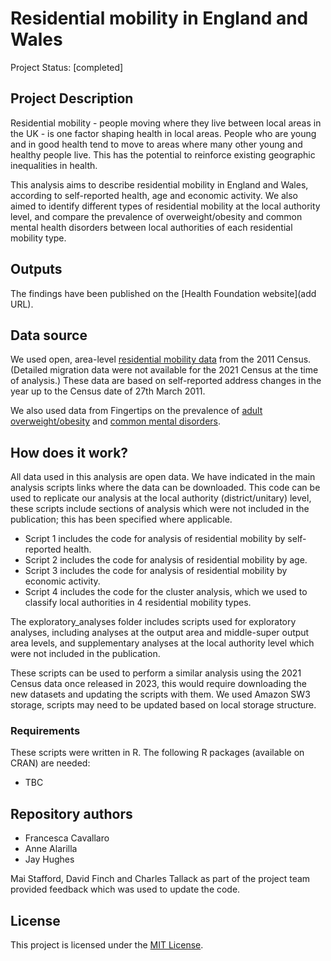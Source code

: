 # Residential mobility in England and Wales
Project Status: [completed]

## Project Description
Residential mobility - people moving where they live between local areas in the UK - is one factor shaping health in local areas. People who are young and in good health tend to move to areas where many other young and healthy people live. This has the potential to reinforce existing geographic inequalities in health.

This analysis aims to describe residential mobility in England and Wales, according to self-reported health, age and economic activity. We also aimed to identify different types of residential mobility at the local authority level, and compare the prevalence of overweight/obesity and common mental health disorders between local authorities of each residential mobility type. 

## Outputs
The findings have been published on the [Health Foundation website](add URL).

## Data source
We used open, area-level [residential mobility data](https://www.nomisweb.co.uk/sources/census_2011_ukmigration) from the 2011 Census. (Detailed migration data were not available for the 2021 Census at the time of analysis.) These data are based on self-reported address changes in the year up to the Census date of 27th March 2011. 

We also used data from Fingertips on the prevalence of [adult overweight/obesity](https://fingertips.phe.org.uk/profile/national-child-measurement-programme/data#page/4/gid/1938133368/ati/301/iid/93088/age/168/sex/4/cat/-1/ctp/-1/yrr/1/cid/4/tbm/1) and [common mental disorders](https://fingertips.phe.org.uk/search/common%20mental%20health#page/3/gid/1/pat/6/par/E12000001/ati/201/are/E06000047/iid/93495/age/164/sex/4/cat/-1/ctp/-1/yrr/1/cid/4/tbm/1). 

## How does it work? 
All data used in this analysis are open data. We have indicated in the main analysis scripts links where the data can be downloaded. This code can be used to replicate our analysis at the local authority (district/unitary) level, these scripts include sections of analysis which were not included in the publication; this has been specified where applicable. 

- Script 1 includes the code for analysis of residential mobility by self-reported health. 
- Script 2 includes the code for analysis of residential mobility by age.
- Script 3 includes the code for analysis of residential mobility by economic activity. 
- Script 4 includes the code for the cluster analysis, which we used to classify local authorities in 4 residential mobility types. 

The exploratory_analyses folder includes scripts used for exploratory analyses, including analyses at the output area and middle-super output area levels, and supplementary analyses at the local authority level which were not included in the publication. 

These scripts can be used to perform a similar analysis using the 2021 Census data once released in 2023, this would require downloading the new datasets and updating the scripts with them. We used Amazon SW3 storage, scripts may need to be updated based on local storage structure.

### Requirements
These scripts were written in R. The following R packages (available on CRAN) are needed:
- TBC

## Repository authors
* Francesca Cavallaro
* Anne Alarilla
* Jay Hughes

Mai Stafford, David Finch and Charles Tallack as part of the project team provided feedback which was used to update the code.

## License
This project is licensed under the [MIT License](https://github.com/HFAnalyticsLab/domcare_hospital_LBBD/blob/master/LICENSE).
